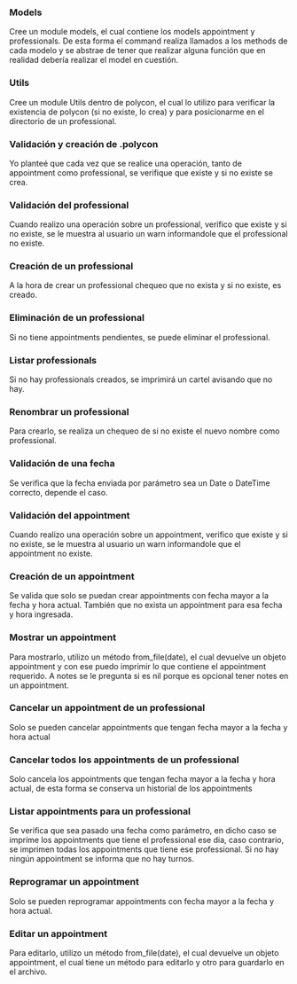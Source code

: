 ### Models

Cree un module models, el cual contiene los models appointment y professionals. De esta forma el command realiza llamados a los methods de cada modelo y se abstrae de tener que realizar alguna función que en realidad debería realizar el model en cuestión.

### Utils

Cree un module Utils dentro de polycon, el cual lo utilizo para verificar la existencia de polycon (si no existe, lo crea) y para posicionarme en el directorio de un professional.

### Validación y creación de .polycon

Yo planteé que cada vez que se realice una operación, tanto de appointment como professional, se verifique que existe y si no existe se crea.

### Validación del professional

Cuando realizo una operación sobre un professional, verifico que existe y si no existe, se le muestra al usuario un warn informandole que el professional no existe.

### Creación de un professional

A la hora de crear un professional chequeo que no exista y si no existe, es creado.

### Eliminación de un professional

Si no tiene appointments pendientes, se puede eliminar el professional.

### Listar professionals

Si no hay professionals creados, se imprimirá un cartel avisando que no hay.

### Renombrar un professional

Para crearlo, se realiza un chequeo de si no existe el nuevo nombre como professional.

### Validación de una fecha

Se verifica que la fecha enviada por parámetro sea un Date o DateTime correcto, depende el caso.

### Validación del appointment

Cuando realizo una operación sobre un appointment, verifico que existe y si no existe, se le muestra al usuario un warn informandole que el appointment no existe.

### Creación de un appointment

Se valida que solo se puedan crear appointments con fecha mayor a la fecha y hora actual. También que no exista un appointment para esa fecha y hora ingresada.

### Mostrar un appointment

Para mostrarlo, utilizo un método from_file(date), el cual devuelve un objeto appointment y con ese puedo imprimir lo que contiene el appointment requerido. A notes se le pregunta si es nil porque es opcional tener notes en un appointment.

### Cancelar un appointment de un professional

Solo se pueden cancelar appointments que tengan fecha mayor a la fecha y hora actual

### Cancelar todos los appointments de un professional

Solo cancela los appointments que tengan fecha mayor a la fecha y hora actual, de esta forma se conserva un historial de los appointments

### Listar appointments para un professional

Se verifica que sea pasado una fecha como parámetro, en dicho caso se imprime los appointments que tiene el professional ese dia, caso contrario, se imprimen todas los appointments que tiene ese professional. Si no hay ningún appointment se informa que no hay turnos.

### Reprogramar un appointment

Solo se pueden reprogramar appointments con fecha mayor a la fecha y hora actual.

### Editar un appointment

Para editarlo, utilizo un método from_file(date), el cual devuelve un objeto appointment, el cual tiene un método para editarlo y otro para guardarlo en el archivo.
